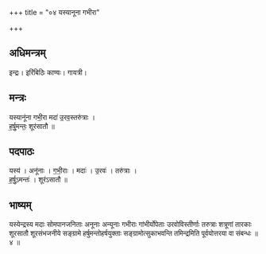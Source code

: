 +++
title = "०४ यस्यानूना गभीरा"

+++
## अधिमन्त्रम्
इन्द्रः। इरिंबिठिः काण्वः। गायत्री।

## मन्त्रः
यस्यानू॑ना गभी॒रा मदा॑ उ॒रव॒स्तरु॑त्राः ।  
ह॒र्षु॒मन्तः॒ शूर॑सातौ ॥

## पदपाठः
यस्य॑ । अनू॑नाः । ग॒भी॒राः । मदाः॑ । उ॒रवः॑ । तरु॑त्राः ।  
ह॒र्षु॒ऽमन्तः॑ । शूर॑ऽसातौ ॥

## भाष्यम्
यस्येन्द्रस्य मदाः सोमपानजनिताः अनूनाः अन्यूनाः गभीराः गांभीर्योपेताः उरवोविस्तीर्णाः तरुत्राः शत्रूणां तारकाः शूरसातौ शूरसंभजनीये सङ्ग्रामे हर्षुमन्तोहर्षयुक्ताः सङ्ग्रामोत्सुकाभवन्ति तमिन्द्रमिति पूर्वयोत्तरया वा संबन्धः ॥ ४ ॥